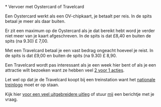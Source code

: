 <div lang="nl">
* Vervoer met Oystercard of Travelcard

Een Oystercard werkt als een OV-chipkaart, je betaalt per reis. In de spits betaal je meer als daar buiten. 

Er zit een maximum op de Oystercard als je dat bereikt hebt word je verder niet meer van je kaart afgeschreven. In de spits is dat £8,40  en buiten de spits (na 9.30) £ 7,00.

Met een Travelcard betaal je een vast bedrag ongeacht hoeveel je reist. In de spits is dat £9,00  en buiten de spits (na 9.30) £ 8,90.

Een Travelcard wordt pas interessant als je een week hier bent of als je een attractie wilt bezoeken want ze hebben veel [2 voor 1 acties](http://www.daysoutguide.co.uk/2for1-london).
 
Let wel op dat je de Travelcard koopt bij een treinstation want het [nationale treinlogo](http://en.wikipedia.org/wiki/British_Rail) moet er op staan.

Kijk hier [voor een veel uitgebreidere uitleg](http://www.londontoolkit.com/briefing/travelcard_oyster.htm) of stuur [mij](mailto:ans@nlgids.london) een berichtje met je vraag. 
</div>

